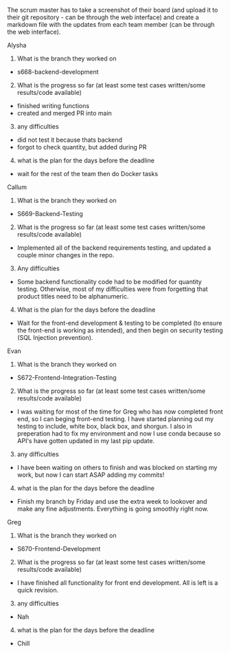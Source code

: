 The scrum master has to take a screenshot of their board (and upload it to their git repository - can be through the web interface) and create a markdown file with the updates from each team member (can be through the web interface).

Alysha

1. What is the branch they worked on

- s668-backend-development

2. What is the progress so far (at least some test cases written/some results/code available)

- finished writing functions
- created and merged PR into main

3. any difficulties

- did not test it because thats backend
- forgot to check quantity, but added during PR

4. what is the plan for the days before the deadline

- wait for the rest of the team then do Docker tasks

Callum

1. What is the branch they worked on

- S669-Backend-Testing

2. What is the progress so far (at least some test cases written/some results/code available)

- Implemented all of the backend requirements testing, and updated a couple minor changes in the repo.

3. Any difficulties

- Some backend functionality code had to be modified for quantity testing. Otherwise, most of my difficulties were from forgetting that product titles need to be alphanumeric.

4. What is the plan for the days before the deadline

- Wait for the front-end development & testing to be completed (to ensure the front-end is working as intended), and then begin on security testing (SQL Injection prevention).

Evan

1. What is the branch they worked on

- S672-Frontend-Integration-Testing

2. What is the progress so far (at least some test cases written/some results/code available)

- I was waiting for most of the time for Greg who has now completed front end, so I can beging front-end testing. I have started planning out my testing to include, white box, black box, and shorgun. I also in preperation had to fix my environment and now I use conda because so API's have gotten updated in my last pip update.

3. any difficulties

- I have been waiting on others to finish and was blocked on starting my work, but now I can start ASAP adding my commits!

4. what is the plan for the days before the deadline

- Finish my branch by Friday and use the extra week to lookover and make any fine adjustments. Everything is going smoothly right now.

Greg

1. What is the branch they worked on

- S670-Frontend-Development

2. What is the progress so far (at least some test cases written/some results/code available)

- I have finished all functionality for front end development. All is left is a quick revision.

3. any difficulties

- Nah

4. what is the plan for the days before the deadline

- Chill

